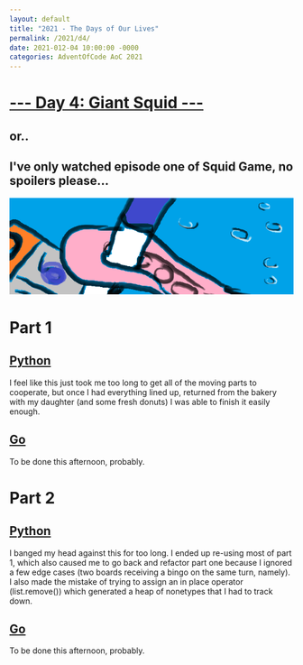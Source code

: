 ```yaml
---
layout: default
title: "2021 - The Days of Our Lives"
permalink: /2021/d4/
date: 2021-012-04 10:00:00 -0000
categories: AdventOfCode AoC 2021
---
```

# [--- Day 4: Giant Squid ---](https://adventofcode.com/2021/day/4)
## or..
## I've only watched episode one of Squid Game, no spoilers please...
![one art please](/docs/assets/img/bingo.png)
# Part 1

## [Python](https://github.com/aaronlael/AoC-2021/blob/master/AoC_2021_D4P1.py)

I feel like this just took me too long to get all of the moving parts to cooperate, but once I had
everything lined up, returned from the bakery with my daughter (and some fresh donuts) I was able to
finish it easily enough.

## [Go](pending)

To be done this afternoon, probably.

# Part 2

## [Python](https://github.com/aaronlael/AoC-2021/blob/master/AoC_2021_D3P2.py)

I banged my head against this for too long.  I ended up re-using most of part 1, which also caused me to go back and refactor part one because I ignored a few edge cases (two boards receiving a bingo on the same turn, namely).  I also made the mistake of trying to assign an in place operator (list.remove()) which generated a heap of nonetypes that I had to track down.

## [Go](pending)

To be done this afternoon, probably.
